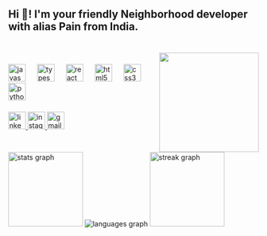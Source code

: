 <br clear="both">

<h2 align="left">Hi 👋! I'm your friendly Neighborhood developer with alias Pain from India.</h2>

###

<br clear="both">

<img align="right" height="200" src="https://media4.giphy.com/media/v1.Y2lkPTc5MGI3NjExYzhremwzZnRtYWhsbjdpb3MzZG5yYWRodDc5bmd4N2cwbHlrODFqeSZlcD12MV9pbnRlcm5hbF9naWZfYnlfaWQmY3Q9Zw/DGsDLr9nyz2LkVgKFs/giphy.gif"  />

###

<div align="left">
  <img src="https://cdn.jsdelivr.net/gh/devicons/devicon/icons/javascript/javascript-original.svg" height="35" alt="javascript logo"  />
  <img width="15" />
  <img src="https://cdn.jsdelivr.net/gh/devicons/devicon/icons/typescript/typescript-original.svg" height="35" alt="typescript logo"  />
  <img width="15" />
  <img src="https://cdn.jsdelivr.net/gh/devicons/devicon/icons/react/react-original-wordmark.svg" height="35" alt="react logo"  />
  <img width="15" />
  <img src="https://cdn.jsdelivr.net/gh/devicons/devicon/icons/html5/html5-original.svg" height="35" alt="html5 logo"  />
  <img width="15" />
  <img src="https://cdn.jsdelivr.net/gh/devicons/devicon/icons/css3/css3-original.svg" height="35" alt="css3 logo"  />
  <img width="15" />
  <img src="https://cdn.jsdelivr.net/gh/devicons/devicon/icons/python/python-original.svg" height="35" alt="python logo"  />
</div>

###

<div align="left">
  <a href="https://in.linkedin.com/in/dainik-bhuva-b1171117b" target="_blank">
    <img src="https://img.shields.io/static/v1?message=LinkedIn&logo=linkedin&label=&color=0077B5&logoColor=white&labelColor=&style=for-the-badge" height="35" alt="linkedin logo"  />
  </a>
  <a href="https://www.instagram.com/pain.2001/" target="_blank">
    <img src="https://img.shields.io/static/v1?message=Instagram&logo=instagram&label=&color=E4405F&logoColor=white&labelColor=&style=for-the-badge" height="35" alt="instagram logo"  />
  </a>
  <a href="https://mail.google.com/mail/u/0/#inbox?compose=GTvVlcRzBxxsJSNTbBqMcGjGpzCSBSKfVdDvSBDMpjLnPlSVdKCTxkkrwnHRqzrVWLJcFLFnnpCpn" target="_blank">
    <img src="https://img.shields.io/static/v1?message=Gmail&logo=gmail&label=&color=D14836&logoColor=white&labelColor=&style=for-the-badge" height="35" alt="gmail logo"  />
  </a>
</div>

###

<br clear="both">

<div align="left">
  <img src="https://github-readme-stats.vercel.app/api?username=Pain2821&hide_title=false&hide_rank=true&show_icons=true&include_all_commits=true&count_private=true&disable_animations=false&theme=codeSTACKr&locale=en&hide_border=true&order=1" height="150" alt="stats graph"  />
  <img src="https://github-readme-stats.vercel.app/api/top-langs?username=Pain2821&locale=en&hide_title=false&layout=compact&card_width=320&langs_count=5&theme=dracula&hide_border=false&order=2" height="" alt="languages graph"  />
  <img src="https://streak-stats.demolab.com?user=Pain2821&locale=en&mode=daily&theme=cobalt&hide_border=true&border_radius=2&date_format=j M[ Y]&order=3" height="150" alt="streak graph"  />
</div>

###
